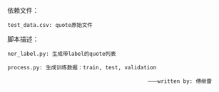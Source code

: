 依赖文件：

	test_data.csv: quote原始文件


脚本描述：

	ner_label.py: 生成带label的quote列表

	process.py: 生成训练数据：train, test, validation

												———written by: 傅继雷
